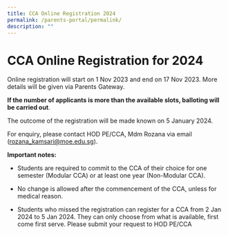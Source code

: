 ```yaml
---
title: CCA Online Registration 2024
permalink: /parents-portal/permalink/
description: ""
---
```

CCA Online Registration for 2024
====

Online registration will start on 1 Nov 2023 and end on 17 Nov 2023. More details will be given via Parents Gateway.

**If the number of applicants is more than the available slots, balloting will be carried out**.

The outcome of the registration will be made known on 5 January 2024.

For enquiry, please contact HOD PE/CCA, Mdm Rozana via email ([rozana\_kamsari@moe.edu.sg](mailto:rozana_kamsari@moe.edu.sg)).

**Important notes:**

* Students are required to commit to the CCA of their choice for one semester (Modular CCA) or at least one year (Non-Modular CCA).

* No change is allowed after the commencement of the CCA, unless for medical reason.

* Students who missed the registration can register for a CCA from 2 Jan 2024 to 5 Jan 2024. They can only choose from what is available, first come first serve. Please submit your request to HOD PE/CCA